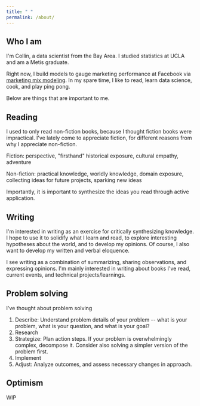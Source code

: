 ```yaml
---
title: " "
permalink: /about/
---
```


## Who I am

I'm Collin, a data scientist from the Bay Area. I studied statistics at UCLA and am a Metis graduate. 

Right now, I build models to gauge marketing performance at Facebook via [marketing mix modeling](https://en.wikipedia.org/wiki/Marketing_mix_modeling). In my spare time, I like to read, learn data science, cook, and play ping pong. 

Below are things that are important to me.

## Reading

I used to only read non-fiction books, because I thought fiction books were impractical. I've lately come to appreciate fiction, for different reasons from why I appreciate non-fiction.

Fiction: perspective, "firsthand" historical exposure, cultural empathy, adventure

Non-fiction: practical knowledge, worldly knowledge, domain exposure, collecting ideas for future projects, sparking new ideas

Importantly, it is important to synthesize the ideas you read through active application. 

## Writing

I'm interested in writing as an exercise for critically synthesizing knowledge. I hope to use it to solidify what I learn and read, to explore interesting hypotheses about the world, and to develop my opinions. Of course, I also want to develop my written and verbal eloquence. 

I see writing as a combination of summarizing, sharing observations, and expressing opinions. I'm mainly interested in writing about books I've read, current events, and technical projects/learnings.

## Problem solving 

I've thought about problem solving 

1. Describe: Understand problem details of your problem -- what is your problem, what is your question, and what is your goal? 
2. Research
3. Strategize: Plan action steps. If your problem is overwhelmingly complex, decompose it. Consider also solving a simpler version of the problem first.
4. Implement
5. Adjust: Analyze outcomes, and assess necessary changes in approach.

## Optimism

WIP